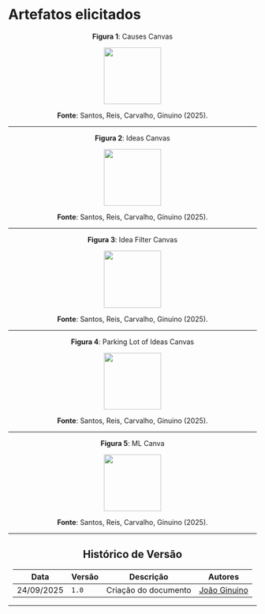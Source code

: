 # Artefatos elicitados

<center>

 **Figura 1**: Causes Canvas
</center>

<center>
    <img src="https://raw.githubusercontent.com/unb-Sistemas-de-Machine-learning/Grupo2-ChiquinhoAI/ae23888016db4f13320075f50d37cfb3b878b278/docs/assets/logo.png?raw=true" style="width:12vw"/> 
</center>

<center>

   **Fonte**: Santos, Reis, Carvalho, Ginuino (2025). 
</center>

---

<center>

 **Figura 2**: Ideas Canvas
</center>

<center>
    <img src="https://raw.githubusercontent.com/unb-Sistemas-de-Machine-learning/Grupo2-ChiquinhoAI/ae23888016db4f13320075f50d37cfb3b878b278/docs/assets/logo.png?raw=true" style="width:12vw"/> 
</center>

<center>

   **Fonte**: Santos, Reis, Carvalho, Ginuino (2025). 
</center>

---


<center>

 **Figura 3**: Idea Filter Canvas
</center>

<center>
    <img src="https://raw.githubusercontent.com/unb-Sistemas-de-Machine-learning/Grupo2-ChiquinhoAI/ae23888016db4f13320075f50d37cfb3b878b278/docs/assets/logo.png?raw=true" style="width:12vw"/> 
</center>

<center>

   **Fonte**: Santos, Reis, Carvalho, Ginuino (2025). 
</center>

---

<center>

 **Figura 4**: Parking Lot of Ideas Canvas
</center>

<center>
    <img src="https://raw.githubusercontent.com/unb-Sistemas-de-Machine-learning/Grupo2-ChiquinhoAI/ae23888016db4f13320075f50d37cfb3b878b278/docs/assets/logo.png?raw=true" style="width:12vw"/> 
</center>

<center>

   **Fonte**: Santos, Reis, Carvalho, Ginuino (2025). 
</center>

---

<center>

 **Figura 5**: ML Canva
</center>

<center>
    <img src="https://raw.githubusercontent.com/unb-Sistemas-de-Machine-learning/Grupo2-ChiquinhoAI/ae23888016db4f13320075f50d37cfb3b878b278/docs/assets/logo.png?raw=true" style="width:12vw"/> 
</center>

<center>

   **Fonte**: Santos, Reis, Carvalho, Ginuino (2025). 
</center>

---

<center>

## Histórico de Versão

</center>

<div style="margin: 0 auto; width: fit-content;">

| Data       | Versão | Descrição            | Autores                                   |
|------------|--------|----------------------|-------------------------------------------|
| 24/09/2025 | `1.0`  | Criação do documento | [João Ginuino](https://github.com/i-JSS) |

</div>

---
